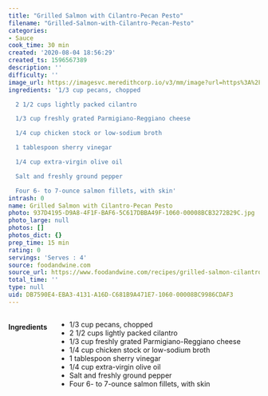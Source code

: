 ```yaml
---
title: "Grilled Salmon with Cilantro-Pecan Pesto"
filename: "Grilled-Salmon-with-Cilantro-Pecan-Pesto"
categories:
- Sauce
cook_time: 30 min
created: '2020-08-04 18:56:29'
created_ts: 1596567389
description: ''
difficulty: ''
image_url: https://imagesvc.meredithcorp.io/v3/mm/image?url=https%3A%2F%2Fcdn-image.foodandwine.com%2Fsites%2Fdefault%2Ffiles%2Fstyles%2Fmedium_2x%2Fpublic%2F200910-xl-grilled-salmon-with-cilantro-pecan-pesto.jpg%3Fitok%3D7GN8JWmp&w=700&c=sc&poi=face&q=85
ingredients: '1/3 cup pecans, chopped

  2 1/2 cups lightly packed cilantro

  1/3 cup freshly grated Parmigiano-Reggiano cheese

  1/4 cup chicken stock or low-sodium broth

  1 tablespoon sherry vinegar

  1/4 cup extra-virgin olive oil

  Salt and freshly ground pepper

  Four 6- to 7-ounce salmon fillets, with skin'
intrash: 0
name: Grilled Salmon with Cilantro-Pecan Pesto
photo: 937D4195-D9A8-4F1F-BAF6-5C617DBBA49F-1060-00008BCB3272B29C.jpg
photo_large: null
photos: []
photos_dict: {}
prep_time: 15 min
rating: 0
servings: 'Serves : 4'
source: foodandwine.com
source_url: https://www.foodandwine.com/recipes/grilled-salmon-cilantro-pecan-pesto
total_time: ''
type: null
uid: DB7590E4-EBA3-4131-A16D-C681B9A471E7-1060-00008BC9986CDAF3
---
```

<div class="large-8 medium-7 columns" id="writeup">	</div><!-- #writeup -->
</div><!-- #row-one -->
<div class="row" id="row-two">	<div class="medium-4 small-5 columns"><h4 id="ingredients">Ingredients</h4><div class="box box-ingredients content"><ul>
<li>1/3 cup pecans, chopped</li>
<li>2 1/2 cups lightly packed cilantro</li>
<li>1/3 cup freshly grated Parmigiano-Reggiano cheese</li>
<li>1/4 cup chicken stock or low-sodium broth</li>
<li>1 tablespoon sherry vinegar</li>
<li>1/4 cup extra-virgin olive oil</li>
<li>Salt and freshly ground pepper</li>
<li>Four 6- to 7-ounce salmon fillets, with skin</li>
</ul>
</div>	</div>	<div class="medium-6 small-7 columns">	</div>